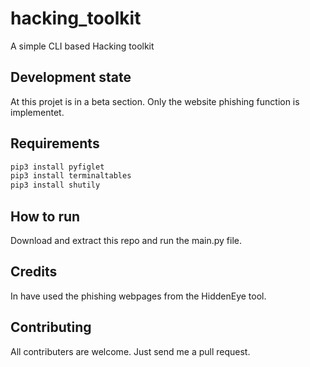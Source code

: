 # hacking_toolkit

A simple CLI based Hacking toolkit

## Development state

At this projet is in a beta section. Only the website phishing function is implementet.

## Requirements


```bash
pip3 install pyfiglet
pip3 install terminaltables
pip3 install shutily
```


## How to run

Download and extract this repo and run the main.py file.

## Credits

In have used the phishing webpages from the HiddenEye tool.

## Contributing

All contributers are welcome. Just send me a pull request.
